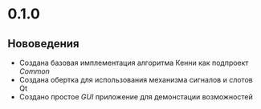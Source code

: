# 0.1.0

## Нововедения

* Создана базовая имплементация алгоритма Кенни как подпроект *Common*
* Создана обертка для использования механизма сигналов и слотов Qt
* Создано простое *GUI* приложение для демонстации возможностей